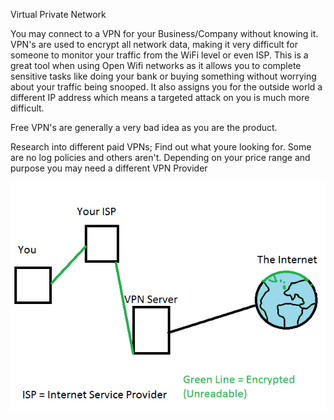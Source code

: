 Virtual Private Network

You may connect to a VPN for your Business/Company without knowing it. VPN's are used to encrypt all network data, making it very difficult for someone to monitor your traffic from the WiFi level or even ISP. This is a great tool when using Open Wifi networks as it allows you to complete sensitive tasks like doing your bank or buying something without worrying about your traffic being snooped. It also assigns you for the outside world a different IP address which means a targeted attack on you is much more difficult.

Free VPN's are generally a very bad idea as you are the product.

Research into different paid VPNs; Find out what youre looking for. Some are no log policies and others aren't. Depending on your price range and purpose you may need a different VPN Provider

![](/assets/VPN.png)

